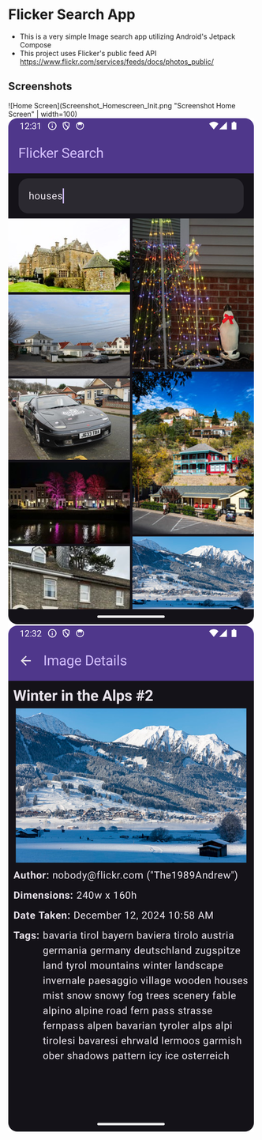 # Flicker Search App
* This is a very simple Image search app utilizing Android's Jetpack Compose
* This project uses Flicker's public feed API https://www.flickr.com/services/feeds/docs/photos_public/

## Screenshots
![Home Screen](Screenshot_Homescreen_Init.png "Screenshot Home Screen" | width=100)
![List Screen](Screenshot_Homescreen_Search.png "Screenshot List Screen")
![Detail Screen](Screenshot_Details.png "Screenshot Detail Screen")
